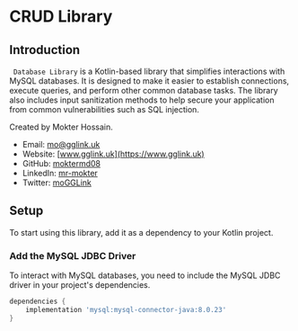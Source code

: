 # CRUD Library

## Introduction

` Database Library` is a Kotlin-based library that simplifies interactions with MySQL databases. It is designed to make it easier to establish connections, execute queries, and perform other common database tasks. The library also includes input sanitization methods to help secure your application from common vulnerabilities such as SQL injection.

Created by Mokter Hossain.

- Email: [mo@gglink.uk](mailto:mo@gglink.uk)
- Website: [www.gglink.uk](https://www.gglink.uk)
- GitHub: [moktermd08](https://github.com/moktermd08)
- LinkedIn: [mr-mokter](https://www.linkedin.com/in/mr-mokter/)
- Twitter: [moGGLink](https://twitter.com/moGGLink)

## Setup

To start using this library, add it as a dependency to your Kotlin project.

### Add the MySQL JDBC Driver

To interact with MySQL databases, you need to include the MySQL JDBC driver in your project's dependencies.

```gradle
dependencies {
    implementation 'mysql:mysql-connector-java:8.0.23'
}
